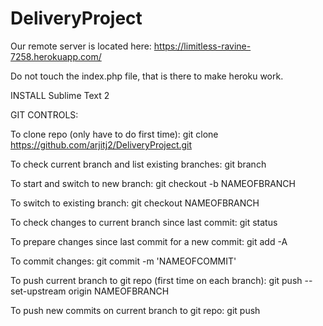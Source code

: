 # DeliveryProject

Our remote server is located here: https://limitless-ravine-7258.herokuapp.com/

Do not touch the index.php file, that is there to make heroku work.

INSTALL Sublime Text 2

GIT CONTROLS:

To clone repo (only have to do first time): git clone https://github.com/arjitj2/DeliveryProject.git

To check current branch and list existing branches: git branch

To start and switch to new branch: git checkout -b NAMEOFBRANCH

To switch to existing branch: git checkout NAMEOFBRANCH

To check changes to current branch since last commit: git status

To prepare changes since last commit for a new commit: git add -A

To commit changes: git commit -m 'NAMEOFCOMMIT'

To push current branch to git repo (first time on each branch): git push --set-upstream origin NAMEOFBRANCH

To push new commits on current branch to git repo: git push

